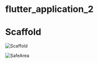 # flutter_application_2

# Scaffold

![Scaffold](https://github.com/changkhobanhoa/Widget_Flutter/assets/106042530/67891883-9f78-4d9f-9333-ee5124060a33)

![SafeArea](https://github.com/changkhobanhoa/Widget_Flutter/assets/106042530/8b282c22-b27c-44c0-9a90-e2da03641feb)
